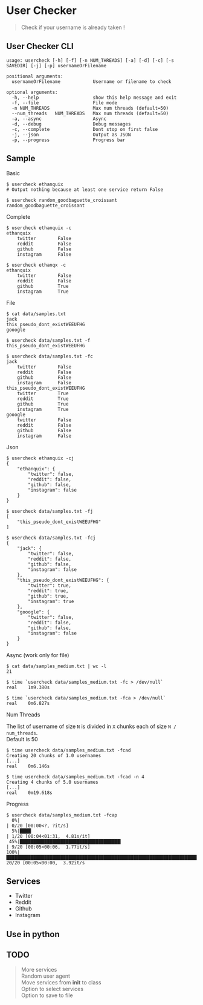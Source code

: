 # User Checker

> Check if your username is already taken !


## User Checker CLI
`usage: usercheck [-h] [-f] [-n NUM_THREADS] [-a] [-d] [-c] [-s SAVEDIR] [-j] [-p]
              usernameOrFilename`

```
positional arguments:
  usernameOrFilename            Username or filename to check

optional arguments:
  -h, --help                    show this help message and exit
  -f, --file                    File mode
  -n NUM_THREADS                Max num threads (default=50)
  --num_threads   NUM_THREADS   Max num threads (default=50)
  -a, --async                   Async
  -d, --debug                   Debug messages
  -c, --complete                Dont stop on first false
  -j, --json                    Output as JSON
  -p, --progress                Progress bar

```

## Sample

Basic
```
$ usercheck ethanquix
# Output nothing because at least one service return False

$ usercheck random_goodbaguette_croissant
random_goodbaguette_croissant
```

Complete
```
$ usercheck ethanquix -c
ethanquix
	twitter        False
	reddit         False
	github         False
	instagram      False

$ usercheck ethanqx -c
ethanquix
	twitter        False
	reddit         False
	github         True
	instagram      True
```

File
```
$ cat data/samples.txt
jack
this_pseudo_dont_existWEEUFHG
gooogle

$ usercheck data/samples.txt -f
this_pseudo_dont_existWEEUFHG

$ usercheck data/samples.txt -fc
jack
	twitter        False
	reddit         False
	github         False
	instagram      False
this_pseudo_dont_existWEEUFHG
	twitter        True
	reddit         True
	github         True
	instagram      True
gooogle
	twitter        False
	reddit         False
	github         False
	instagram      False
```

Json
```
$ usercheck ethanquix -cj
{
    "ethanquix": {
        "twitter": false,
        "reddit": false,
        "github": false,
        "instagram": false
    }
}

$ usercheck data/samples.txt -fj
[
    "this_pseudo_dont_existWEEUFHG"
]

$ usercheck data/samples.txt -fcj
{
    "jack": {
        "twitter": false,
        "reddit": false,
        "github": false,
        "instagram": false
    },
    "this_pseudo_dont_existWEEUFHG": {
        "twitter": true,
        "reddit": true,
        "github": true,
        "instagram": true
    },
    "gooogle": {
        "twitter": false,
        "reddit": false,
        "github": false,
        "instagram": false
    }
}

```

Async (work only for file)
```
$ cat data/samples_medium.txt | wc -l
21

$ time `usercheck data/samples_medium.txt -fc > /dev/null`
real	1m9.380s

$ time `usercheck data/samples_medium.txt -fca > /dev/null`
real	0m6.827s
```

Num Threads

The list of username of size `N` is divided in `X` chunks each of size `N / num_threads`.\
Default is 50
```
$ time usercheck data/samples_medium.txt -fcad
Creating 20 chunks of 1.0 usernames
[...]
real	0m6.146s

$ time usercheck data/samples_medium.txt -fcad -n 4
Creating 4 chunks of 5.0 usernames
[...]
real	0m19.618s
```

Progress
```
$ usercheck data/samples_medium.txt -fcap
  0%|                                                                                           | 0/20 [00:00<?, ?it/s]
  5%|████▏                                                                              | 1/20 [00:04<01:31,  4.81s/it]
 45%|█████████████████████████████████████▎                                             | 9/20 [00:05<00:06,  1.77it/s]
100%|██████████████████████████████████████████████████████████████████████████████████| 20/20 [00:05<00:00,  3.92it/s
```

## Services
- Twitter
- Reddit
- Github
- Instagram

## Use in python

## TODO
> More services\
> Random user agent\
> Move services from __init__ to class\
> Option to select services\
> Option to save to file